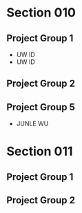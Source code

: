 # Section 010

## Project Group 1

   * UW ID 
   * UW ID

## Project Group 2
## Project Group 5
   * JUNLE WU

# Section 011

## Project Group 1

## Project Group 2
